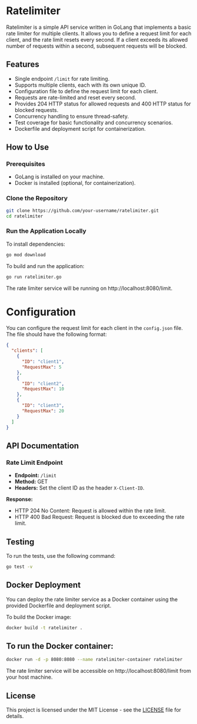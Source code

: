 # Ratelimiter

Ratelimiter is a simple API service written in GoLang that implements a basic rate limiter for multiple clients. It allows you to define a request limit for each client, and the rate limit resets every second. If a client exceeds its allowed number of requests within a second, subsequent requests will be blocked.

## Features

- Single endpoint `/limit` for rate limiting.
- Supports multiple clients, each with its own unique ID.
- Configuration file to define the request limit for each client.
- Requests are rate-limited and reset every second.
- Provides 204 HTTP status for allowed requests and 400 HTTP status for blocked requests.
- Concurrency handling to ensure thread-safety.
- Test coverage for basic functionality and concurrency scenarios.
- Dockerfile and deployment script for containerization.

## How to Use

### Prerequisites

- GoLang is installed on your machine.
- Docker is installed (optional, for containerization).

### Clone the Repository

```bash
git clone https://github.com/your-username/ratelimiter.git
cd ratelimiter
```

### Run the Application Locally

To install dependencies:

```sh
go mod download
```

To build and run the application:

```sh
go run ratelimiter.go
```

The rate limiter service will be running on http://localhost:8080/limit.

# Configuration

You can configure the request limit for each client in the `config.json` file. The file should have the following format:

```json
{
  "clients": [
    {
      "ID": "client1",
      "RequestMax": 5
    },
    {
      "ID": "client2",
      "RequestMax": 10
    },
    {
      "ID": "client3",
      "RequestMax": 20
    }
  ]
}
```

## API Documentation

### Rate Limit Endpoint

- **Endpoint:** `/limit`
- **Method:** GET
- **Headers:** Set the client ID as the header `X-Client-ID`.

**Response:**

- HTTP 204 No Content: Request is allowed within the rate limit.
- HTTP 400 Bad Request: Request is blocked due to exceeding the rate limit.

## Testing

To run the tests, use the following command:

```sh
go test -v
```

## Docker Deployment

You can deploy the rate limiter service as a Docker container using the provided Dockerfile and deployment script.

To build the Docker image:

```sh
docker build -t ratelimiter .
```

## To run the Docker container:

```sh
docker run -d -p 8080:8080 --name ratelimiter-container ratelimiter
```

The rate limiter service will be accessible on http://localhost:8080/limit from your host machine.

## License

This project is licensed under the MIT License - see the [LICENSE](LICENSE) file for details.




